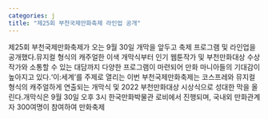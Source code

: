 ```yaml
---
categories: j
title: "제25회 부천국제만화축제 라인업 공개"
---
```

제25회 부천국제만화축제가 오는 9월 30일 개막을 앞두고 축제 프로그램 및 라인업을 공개했다.뮤지컬 형식의 캐주얼한 이색 개막식부터 인기 웹툰작가 및 부천만화대상 수상작가와 소통할 수 있는 대담까지 다양한 프로그램이 마련되어 만화 마니아들의 기대감이 높아지고 있다.‘이:세계’를 주제로 열리는 이번 부천국제만화축제는 코스프레와 뮤지컬형식의 캐주얼하게 연출되는 개막식 및 2022 부천만화대상 시상식으로 성대한 막을 올린다.개막식은 9월 30일 오후 3시 한국만화박물관 로비에서 진행되며, 국내외 만화관계자 300여명이 참여하여 만화축제